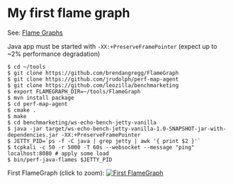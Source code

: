 # My first flame graph

See: [Flame Graphs](../../../performance.md#flame-graphs)

Java app must be started with ```-XX:+PreserveFramePointer``` (expect up to ~2% performance degradation)

```
$ cd ~/tools
$ git clone https://github.com/brendangregg/FlameGraph
$ git clone https://github.com/jrudolph/perf-map-agent
$ git clone https://github.com/leozilla/benchmarketing
$ export FLAMEGRAPH_DIR=~/tools/FlameGraph
$ mvn install package
$ cd perf-map-agent
$ cmake .
$ make
$ cd benchmarketing/ws-echo-bench-jetty-vanilla
$ java -jar target/ws-echo-bench-jetty-vanilla-1.0-SNAPSHOT-jar-with-dependencies.jar -XX:+PreserveFramePointer
$ JETTY_PID=`ps -f -C java | grep jetty | awk '{ print $2 }'`
$ tcpkali -c 50 -r 5000 -T 60s --websocket --message "ping" localhost:8080 # apply some load
$ bin/perf-java-flames $JETTY_PID
```
First FlameGraph (click to zoom):
[![First FlameGraph](https://cdn.rawgit.com/leozilla/knowhow/master/performance/experiments/home-ws/flamegraph/first_flamegraph.svg)](https://cdn.rawgit.com/leozilla/knowhow/master/performance/experiments/home-ws/flamegraph/first_flamegraph.svg)